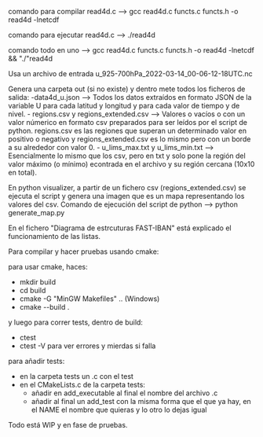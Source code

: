 comando para compilar read4d.c --> gcc read4d.c functs.c functs.h -o read4d -lnetcdf

comando para ejecutar read4d.c --> ./read4d

comando todo en uno --> gcc read4d.c functs.c functs.h -o read4d -lnetcdf && "./"read4d


Usa un archivo de entrada u_925-700hPa_2022-03-14_00-06-12-18UTC.nc

Genera una carpeta out (si no existe) y dentro mete todos los ficheros de salida:
    -data4d_u.json --> Todos los datos extraídos en formato JSON de la variable U para cada latitud y longitud y para cada valor de tiempo y de nivel.
    - regions.csv y regions_extended.csv --> Valores o vacíos o con un valor númerico en formato csv preparados para ser leídos por el script de python. 
    regions.csv es las regiones que superan un determinado valor en positivo o negativo y regions_extended.csv es lo mismo pero con un borde a su alrededor con valor 0.
    - u_lims_max.txt y u_lims_min.txt --> Esencialmente lo mismo que los csv, pero en txt y solo pone la región del valor máximo (o mínimo) econtrada en el archivo y su región cercana (10x10 en total).


En python visualizer, a partir de un fichero csv (regions_extended.csv) se ejecuta el script y genera una imagen que es un mapa representando los valores del csv.
Comando de ejecución del script de python --> python generate_map.py

En el fichero "Diagrama de estrcuturas FAST-IBAN" está explicado el funcionamiento de las listas.


Para compilar y hacer pruebas usando cmake:

para usar cmake, haces:
- mkdir build
- cd build
- cmake -G "MinGW Makefiles" .. (Windows)
- cmake --build .

y luego para correr tests, dentro de build:
- ctest
- ctest -V para ver errores y mierdas si falla

para añadir tests: 
- en la carpeta tests un .c con el test
- en el CMakeLists.c de la carpeta tests: 
    - añadir en add_executable al final el nombre del archivo .c
    - añadir al final un add_test con la misma forma que el que ya hay, en el NAME el nombre que quieras y lo otro lo dejas igual

Todo está WIP y en fase de pruebas.